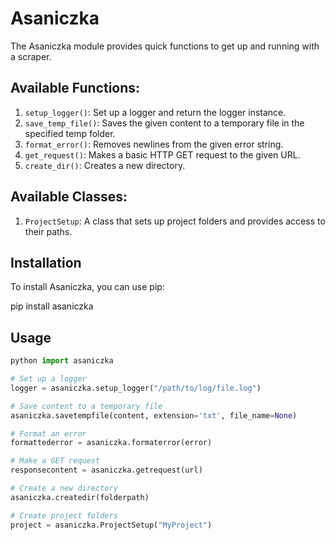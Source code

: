 # Asaniczka

The Asaniczka module provides quick functions to get up and running with a scraper.

## Available Functions:

1. `setup_logger()`: Set up a logger and return the logger instance.
2. `save_temp_file()`: Saves the given content to a temporary file in the specified temp folder.
3. `format_error()`: Removes newlines from the given error string.
4. `get_request()`: Makes a basic HTTP GET request to the given URL.
5. `create_dir()`: Creates a new directory.

## Available Classes:

1. `ProjectSetup`: A class that sets up project folders and provides access to their paths.

## Installation

To install Asaniczka, you can use pip:

pip install asaniczka

## Usage

```python
python import asaniczka

# Set up a logger
logger = asaniczka.setup_logger("/path/to/log/file.log")

# Save content to a temporary file
asaniczka.savetempfile(content, extension='txt', file_name=None)

# Format an error
formattederror = asaniczka.formaterror(error)

# Make a GET request
responsecontent = asaniczka.getrequest(url)

# Create a new directory
asaniczka.createdir(folderpath)

# Create project folders
project = asaniczka.ProjectSetup("MyProject")

```
